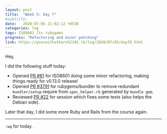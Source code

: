 ```yaml
---
layout: post
title:  "Week 5: Day 7"
#subtitle:
date:   2020-07-05 21:02:12 +0530
categories: log
tags: ISO8601 lts rubygems
progress: "Refactoring and minor patching"
link: https://gsocwithutkarsh2102.tk/log/2020/07/05/day35.html
---
```


Hey,

I did the following stuff today:

- Opened [PR #61](https://github.com/arnau/ISO8601/pull/61) for ISO8601
  doing some minor refactoring, making things ready for v0.13.0 release!
- Opened [PR #3791](https://github.com/rubygems/rubygems/pull/3791) for
  rubygems/bundler to remove redundant `bundler/setup` require from
  `spec_helper.rb` generated by `bundle gem`.
- Reviewed [PR #22](https://github.com/ahoward/session/pull/22) for session
  which fixes some tests (also helps the Debian side).

Later that day, I did some more Ruby and Rails from the course again.

---

`:wq` for today.

